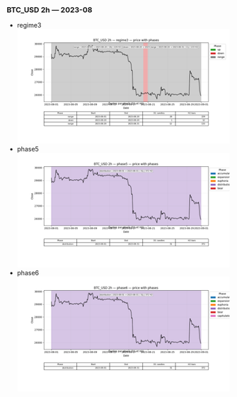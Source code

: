 ### BTC_USD 2h — 2023-08

- regime3
![BTC_USD_2h_regime3_2023-08_phase_price.png](outputs/fourier/phase_monthly/BTC_USD/2h/2023/2023-08/BTC_USD_2h_regime3_2023-08_phase_price.png)
- phase5
![BTC_USD_2h_phase5_2023-08_phase_price.png](outputs/fourier/phase_monthly/BTC_USD/2h/2023/2023-08/BTC_USD_2h_phase5_2023-08_phase_price.png)
- phase6
![BTC_USD_2h_phase6_2023-08_phase_price.png](outputs/fourier/phase_monthly/BTC_USD/2h/2023/2023-08/BTC_USD_2h_phase6_2023-08_phase_price.png)